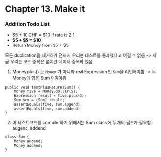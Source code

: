 # Chapter 13. Make it

### Addition Todo List

- $5 + 10 CHF = $10 if rate is 2:1
- **$5 + $5 = $10**
- Return Money from $5 + $5

모든 duplication을 제거하기 전까지 우리는 테스트를 통과했다고 여길 수 없음 -> 지금 우리는 코드 중복은 없지만 데이터 중복이 있음

1. Money.plus() 는 `Money` 가 아니라 real Expression 인 `Sum`을 리턴해야함 -> 두 Money의 합은 Sum 이여야함

```
public void testPlusReturnsSum() {
    Money five = Money.dollar(5);
    Expression result = five.plus(5);
    Sum sum = (Sum) result;
    assertEquals(five, sum.augend);
    assertEquals(five, sum.addend);
}
```

2. 이 테스트코드를 compile 하기 위해서는 Sum class 에 두개의 필드가 필요함 : augend, addend

```
class Sum {
    Money augend;
    Money addend;
}
```
